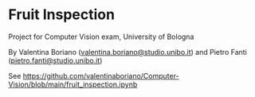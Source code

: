 # Fruit Inspection
Project for Computer Vision exam, University of Bologna

By Valentina Boriano (valentina.boriano@studio.unibo.it) and Pietro Fanti (pietro.fanti@studio.unibo.it)

See https://github.com/valentinaboriano/Computer-Vision/blob/main/fruit_inspection.ipynb
